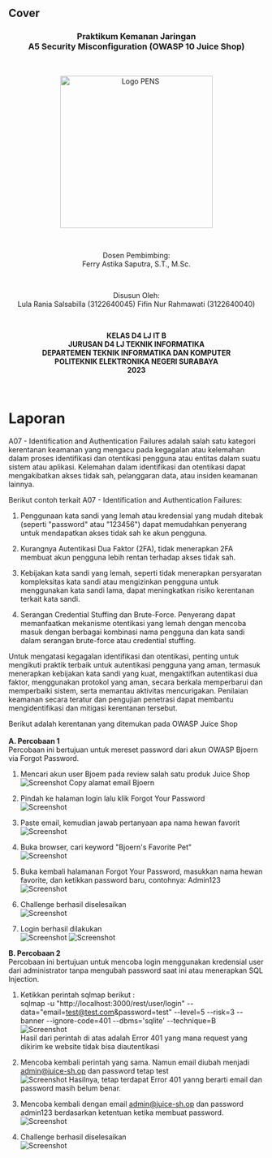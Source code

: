 ## Cover

<h3 align="center">
    <b>Praktikum Kemanan Jaringan</b><br>
    A5 Security Misconfiguration (OWASP 10 Juice Shop)
</h3>
<br>
<p align="center">
  <img src="../../public/logo_pens.png" alt="Logo PENS" width="300">
</p>
<br>
<p align="center">
    Dosen Pembimbing:<br>
    Ferry Astika Saputra, S.T., M.Sc.
</p>
<br>
<p align="center">
    Disusun Oleh:<br>
    Lula Rania Salsabilla (3122640045)
    Fifin Nur Rahmawati (3122640040)
</p>
<br>
<p align="center">
    <b>
        KELAS D4 LJ IT B <br>
        JURUSAN D4 LJ TEKNIK INFORMATIKA <br>
        DEPARTEMEN TEKNIK INFORMATIKA DAN KOMPUTER <br> 
        POLITEKNIK ELEKTRONIKA NEGERI SURABAYA <br>
        2023
    </b>
</p>
<br>

# Laporan

A07 - Identification and Authentication Failures adalah salah satu kategori kerentanan keamanan yang mengacu pada kegagalan atau kelemahan dalam proses identifikasi dan otentikasi pengguna atau entitas dalam suatu sistem atau aplikasi. Kelemahan dalam identifikasi dan otentikasi dapat mengakibatkan akses tidak sah, pelanggaran data, atau insiden keamanan lainnya. 

Berikut contoh terkait A07 - Identification and Authentication Failures:

1. Penggunaan kata sandi yang lemah atau kredensial yang mudah ditebak (seperti "password" atau "123456") dapat memudahkan penyerang untuk mendapatkan akses tidak sah ke akun pengguna.

2. Kurangnya Autentikasi Dua Faktor (2FA), tidak menerapkan 2FA membuat akun pengguna lebih rentan terhadap akses tidak sah.

3. Kebijakan kata sandi yang lemah, seperti tidak menerapkan persyaratan kompleksitas kata sandi atau mengizinkan pengguna untuk menggunakan kata sandi lama, dapat meningkatkan risiko kerentanan terkait kata sandi.

4. Serangan Credential Stuffing dan Brute-Force. Penyerang dapat memanfaatkan mekanisme otentikasi yang lemah dengan mencoba masuk dengan berbagai kombinasi nama pengguna dan kata sandi dalam serangan brute-force atau credential stuffing. 

Untuk mengatasi kegagalan identifikasi dan otentikasi, penting untuk mengikuti praktik terbaik untuk autentikasi pengguna yang aman, termasuk menerapkan kebijakan kata sandi yang kuat, mengaktifkan autentikasi dua faktor, menggunakan protokol yang aman, secara berkala memperbarui dan memperbaiki sistem, serta memantau aktivitas mencurigakan. Penilaian keamanan secara teratur dan pengujian penetrasi dapat membantu mengidentifikasi dan mitigasi kerentanan tersebut. <br>

Berikut adalah kerentanan yang ditemukan pada OWASP Juice Shop<br><br>
**A. Percobaan 1** <br>
Percobaan ini bertujuan untuk mereset password dari akun OWASP Bjoern via Forgot Password. <br>

1. Mencari akun user Bjoem pada review salah satu produk Juice Shop <br>
   ![Screenshot](images/1.png)
   Copy alamat email Bjoern

2. Pindah ke halaman login lalu klik Forgot Your Password <br>
   ![Screenshot](images/2.png)

3. Paste email, kemudian jawab pertanyaan apa nama hewan favorit <br>
   ![Screenshot](images/3.png)

4. Buka browser, cari keyword "Bjoern's Favorite Pet" <br>
   ![Screenshot](images/4.png)

5. Buka kembali halamanan Forgot Your Password, masukkan nama hewan favorite, dan ketikkan password baru, contohnya: Admin123 <br>
   ![Screenshot](images/5.png)

6. Challenge berhasil diselesaikan<br>
   ![Screenshot](images/6.png)

7. Login berhasil dilakukan<br>
   ![Screenshot](images/7.png)
   ![Screenshot](images/8.png)

**B. Percobaan 2** <br>
Percobaan ini bertujuan untuk mencoba login menggunakan kredensial user dari administrator tanpa mengubah password saat ini atau menerapkan SQL Injection.

1. Ketikkan perintah sqlmap berikut : <br>
   sqlmap -u "http://localhost:3000/rest/user/login" --data="email=test@test.com&password=test" --level=5 --risk=3 --banner --ignore-code=401 --dbms='sqlite' --technique=B <br>
   ![Screenshot](images/9.png)   
   Hasil dari perintah di atas adalah Error 401 yang mana request yang dikirim ke website tidak bisa diautentikasi

2. Mencoba kembali perintah yang sama. Namun email diubah menjadi admin@juice-sh.op dan password tetap test <br>
   ![Screenshot](images/10.png)
   Hasilnya, tetap terdapat Error 401 yanng berarti email dan password masih belum benar.

3. Mencoba kembali dengan email admin@juice-sh.op dan password admin123 berdasarkan ketentuan ketika membuat password. <br>
   ![Screenshot](images/11.png)

4. Challenge berhasil diselesaikan <br>
   ![Screenshot](images/12.png)